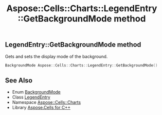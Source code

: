 ﻿---
title: Aspose::Cells::Charts::LegendEntry::GetBackgroundMode method
linktitle: GetBackgroundMode
second_title: Aspose.Cells for C++ API Reference
description: 'Aspose::Cells::Charts::LegendEntry::GetBackgroundMode method. Gets and sets the display mode of the background in C++.'
type: docs
weight: 1300
url: /cpp/aspose.cells.charts/legendentry/getbackgroundmode/
---
## LegendEntry::GetBackgroundMode method


Gets and sets the display mode of the background.

```cpp
BackgroundMode Aspose::Cells::Charts::LegendEntry::GetBackgroundMode()
```

## See Also

* Enum [BackgroundMode](../../backgroundmode/)
* Class [LegendEntry](../)
* Namespace [Aspose::Cells::Charts](../../)
* Library [Aspose.Cells for C++](../../../)
